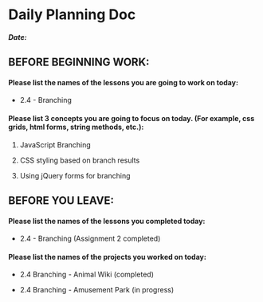 # Daily Planning Doc

##### Date:

## BEFORE BEGINNING WORK:


#### Please list the names of the lessons you are going to work on today:

* 2.4 - Branching



#### Please list 3 concepts you are going to focus on today. (For example, css grids, html forms, string methods, etc.):

1. JavaScript Branching

2. CSS styling based on branch results

3. Using jQuery forms for branching



## BEFORE YOU LEAVE:


#### Please list the names of the lessons you completed today:

* 2.4 - Branching (Assignment 2 completed)



#### Please list the names of the projects you worked on today:

* 2.4 Branching - Animal Wiki (completed)

* 2.4 Branching - Amusement Park (in progress)
